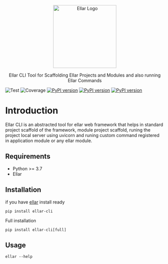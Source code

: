 <p align="center">
  <a href="#" target="blank"><img src="img/EllarLogoIconOnly.png" width="200" alt="Ellar Logo" /></a>
</p>

<p align="center"> Ellar CLI Tool for Scaffolding Ellar Projects and Modules and also running Ellar Commands</p>

![Test](https://github.com/eadwinCode/ellar-cli/actions/workflows/test_full.yml/badge.svg)
![Coverage](https://img.shields.io/codecov/c/github/eadwinCode/ellar-cli)
[![PyPI version](https://badge.fury.io/py/ellar-cli.svg)](https://badge.fury.io/py/ellar-cli)
[![PyPI version](https://img.shields.io/pypi/v/ellar-cli.svg)](https://pypi.python.org/pypi/ellar-cli)
[![PyPI version](https://img.shields.io/pypi/pyversions/ellar-cli.svg)](https://pypi.python.org/pypi/ellar-cli)

# Introduction
Ellar CLI is an abstracted tool for ellar web framework that helps in standard project scaffold of the framework, module project scaffold, runing the project local server using uvicorn and runing custom command registered in application module or any ellar module.

## Requirements
- Python >= 3.7
- Ellar

## Installation
if you have [ellar](https://github.com/eadwinCode/ellar) install ready
```
pip install ellar-cli
```
Full installation
```shell
pip install ellar-cli[full]
```

## Usage

```shell
ellar --help
```
